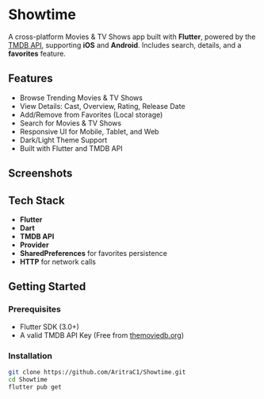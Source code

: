 # Showtime

A cross-platform Movies & TV Shows app built with **Flutter**, powered by
the [TMDB API](https://www.themoviedb.org/documentation/api), supporting **iOS** and **Android**.
Includes search, details, and a **favorites** feature.

## Features
- Browse Trending Movies & TV Shows
- View Details: Cast, Overview, Rating, Release Date
- Add/Remove from Favorites (Local storage)
- Search for Movies & TV Shows
- Responsive UI for Mobile, Tablet, and Web
- Dark/Light Theme Support
- Built with Flutter and TMDB API

## Screenshots


## Tech Stack
- **Flutter**
- **Dart**
- **TMDB API**
- **Provider**
- **SharedPreferences** for favorites persistence
- **HTTP** for network calls

## Getting Started

### Prerequisites

- Flutter SDK (3.0+)
- A valid TMDB API Key (Free from [themoviedb.org](https://www.themoviedb.org/signup))

### Installation

```bash
git clone https://github.com/AritraC1/Showtime.git
cd Showtime
flutter pub get
```
